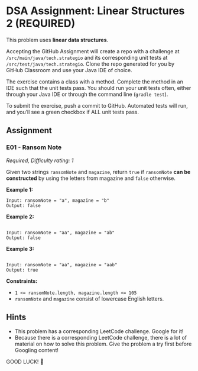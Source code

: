 # DSA Assignment: Linear Structures 2 (REQUIRED)

This problem uses **linear data structures**.

Accepting the GitHub Assignment will create a repo with a challenge at `/src/main/java/tech.strategio` and its corresponding unit tests at `/src/test/java/tech.strategio`. Clone the repo generated for you by GitHub Classroom and use your Java IDE of choice.

The exercise contains a class with a method. Complete the method in an IDE such that the unit tests pass. You should run your unit tests often, either through your Java IDE or through the command line (`gradle test`).

To submit the exercise, push a commit to GitHub. Automated tests will run, and you’ll see a green checkbox if ALL unit tests pass.

## Assignment

### E01 - Ransom Note

*Required, Difficulty rating: 1*

Given two strings `ransomNote` and `magazine`, return `true` if `ransomNote` **can be constructed** by using the letters from magazine and `false` otherwise.

**Example 1:**

```
Input: ransomNote = "a", magazine = "b"
Output: false
```

**Example 2:**

```

Input: ransomNote = "aa", magazine = "ab"
Output: false
```

**Example 3:**

```

Input: ransomNote = "aa", magazine = "aab"
Output: true
```

**Constraints:**

- `1 <= ransomNote.length, magazine.length <= 105`
- `ransomNote` and `magazine` consist of lowercase English letters.

## Hints

- This problem has a corresponding LeetCode challenge. Google for it!
- Because there is a corresponding LeetCode challenge, there is a lot of material on how to solve this problem. Give the problem a try first before Googling content!

GOOD LUCK! :rocket:
